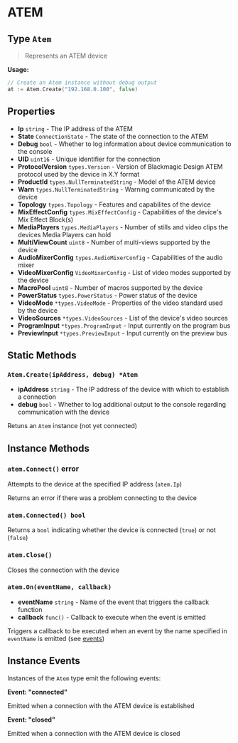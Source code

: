 # ATEM

## Type `Atem`

> Represents an ATEM device

**Usage:**
```go
// Create an Atem instance without debug output
at := Atem.Create("192.168.0.100", false)
```

## Properties

* **Ip** `string` - The IP address of the ATEM
* **State** `ConnectionState` - The state of the connection to the ATEM
* **Debug** `bool` - Whether to log information about device communication to the console
* **UID** `uint16` - Unique identifier for the connection
* **ProtocolVersion** `types.Version` - Version of Blackmagic Design ATEM protocol used by the device in X.Y format
* **ProductId** `types.NullTerminatedString` - Model of the ATEM device
* **Warn** `types.NullTerminatedString` - Warning communicated by the device
* **Topology** `types.Topology` - Features and capabilites of the device
* **MixEffectConfig** `types.MixEffectConfig` - Capabilities of the device's Mix Effect Block(s)
* **MediaPlayers** `types.MediaPlayers` - Number of stills and video clips the devices Media Players can hold
* **MultiViewCount** `uint8` - Number of multi-views supported by the device
* **AudioMixerConfig** `types.AudioMixerConfig` - Capabilities of the audio mixer
* **VideoMixerConfig** `VideoMixerConfig` - List of video modes supported by the device
* **MacroPool** `uint8` - Number of macros supported by the device
* **PowerStatus** `types.PowerStatus` - Power status of the device 
* **VideoMode** `*types.VideoMode` - Properties of the video standard used by the device
* **VideoSources** `*types.VideoSources` - List of the device's video sources
* **ProgramInput** `*types.ProgramInput` - Input currently on the program bus
* **PreviewInput** `*types.PreviewInput` - Input currently on the preview bus

## Static Methods

### **`Atem.Create(ipAddress, debug) *Atem`**

* **ipAddress** `string` - The IP address of the device with which to establish a connection
* **debug** `bool` - Whether to log additional output to the console regarding communication with the device

Retuns an `Atem` instance (not yet connected)

## Instance Methods

### **`atem.Connect()` error**

Attempts to the device at the specified IP address (`atem.Ip`)

Returns an error if there was a problem connecting to the device

### **`atem.Connected() bool`**

Returns a `bool` indicating whether the device is connected (`true`) or not (`false`)

### **`atem.Close()`**

Closes the connection with the device

### **`atem.On(eventName, callback)`**

* **eventName** `string` - Name of the event that triggers the callback function
* **callback** `func()` - Callback to execute when the event is emitted

Triggers a callback to be executed when an event by the name specified in `eventName` is emitted (see [events](#Instance_Events))

## Instance Events

Instances of the `Atem` type emit the following events:

**Event: "connected"**

Emitted when a connection with the ATEM device is established

**Event: "closed"**

Emitted when a connection with the ATEM device is closed